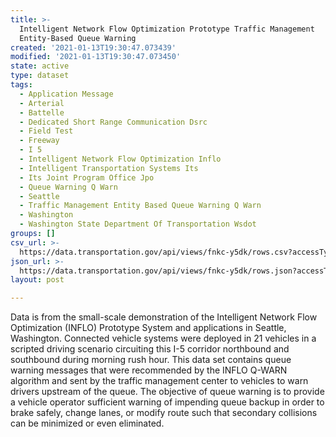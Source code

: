 ```yaml
---
title: >-
  Intelligent Network Flow Optimization Prototype Traffic Management
  Entity-Based Queue Warning
created: '2021-01-13T19:30:47.073439'
modified: '2021-01-13T19:30:47.073450'
state: active
type: dataset
tags:
  - Application Message
  - Arterial
  - Battelle
  - Dedicated Short Range Communication Dsrc
  - Field Test
  - Freeway
  - I 5
  - Intelligent Network Flow Optimization Inflo
  - Intelligent Transportation Systems Its
  - Its Joint Program Office Jpo
  - Queue Warning Q Warn
  - Seattle
  - Traffic Management Entity Based Queue Warning Q Warn
  - Washington
  - Washington State Department Of Transportation Wsdot
groups: []
csv_url: >-
  https://data.transportation.gov/api/views/fnkc-y5dk/rows.csv?accessType=DOWNLOAD
json_url: >-
  https://data.transportation.gov/api/views/fnkc-y5dk/rows.json?accessType=DOWNLOAD
layout: post

---
```

Data is from the small-scale demonstration of the Intelligent Network Flow Optimization (INFLO) Prototype System and applications in Seattle, Washington. Connected vehicle systems were deployed in 21 vehicles in a scripted driving scenario circuiting this I-5 corridor northbound and southbound during morning rush hour. This data set contains queue warning messages that were recommended by the INFLO Q-WARN algorithm and sent by the traffic management center to vehicles to warn drivers upstream of the queue. The objective of queue warning is to provide a vehicle operator sufficient warning of impending queue backup in order to brake safely, change lanes, or modify route such that secondary collisions can be minimized or even eliminated.
